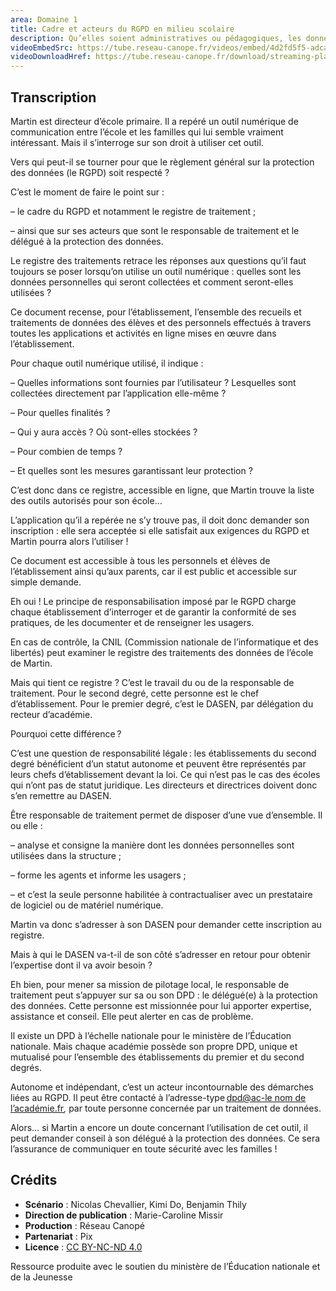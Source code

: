 ```yaml
---
area: Domaine 1
title: Cadre et acteurs du RGPD en milieu scolaire
description: Qu’elles soient administratives ou pédagogiques, les données à caractère personnel des élèves doivent être protégées. Le registre de traitement des données personnelles est un outil central au respect du RGPD en milieu scolaire. Prêt à en savoir plus ?
videoEmbedSrc: https://tube.reseau-canope.fr/videos/embed/4d2fd5f5-adca-4ccb-9208-a4796f68d038
videoDownloadHref: https://tube.reseau-canope.fr/download/streaming-playlists/hls/videos/4d2fd5f5-adca-4ccb-9208-a4796f68d038-1080-fragmented.mp4
---
```


## Transcription

Martin est directeur d’école primaire. Il a repéré un outil numérique de communication entre l’école et les familles qui lui semble vraiment intéressant. Mais il s’interroge sur son droit à utiliser cet outil.

Vers qui peut-il se tourner pour que le règlement général sur la protection des données (le RGPD) soit respecté ?

C’est le moment de faire le point sur :

– le cadre du RGPD et notamment le registre de traitement ;

– ainsi que sur ses acteurs que sont le responsable de traitement et le délégué à la protection des données.

Le registre des traitements retrace les réponses aux questions qu’il faut toujours se poser lorsqu’on utilise un outil numérique : quelles sont les données personnelles qui seront collectées et comment seront-elles utilisées ?

Ce document recense, pour l’établissement, l’ensemble des recueils et traitements de données des élèves et des personnels effectués à travers toutes les applications et activités en ligne mises en œuvre dans l’établissement.

Pour chaque outil numérique utilisé, il indique :

– Quelles informations sont fournies par l’utilisateur ? Lesquelles sont collectées directement par l’application elle-même ?

– Pour quelles finalités ?

– Qui y aura accès ? Où sont-elles stockées ?

– Pour combien de temps ?

– Et quelles sont les mesures garantissant leur protection ?

C’est donc dans ce registre, accessible en ligne, que Martin trouve la liste des outils autorisés pour son école…

L’application qu’il a repérée ne s’y trouve pas, il doit donc demander son inscription : elle sera acceptée si elle satisfait aux exigences du RGPD et Martin pourra alors l’utiliser !

Ce document est accessible à tous les personnels et élèves de l’établissement ainsi qu’aux parents, car il est public et accessible sur simple demande.

Eh oui ! Le principe de responsabilisation imposé par le RGPD charge chaque établissement d’interroger et de garantir la conformité de ses pratiques, de les documenter et de renseigner les usagers.

En cas de contrôle, la CNIL (Commission nationale de l’informatique et des libertés) peut examiner le registre des traitements des données de l’école de Martin.

Mais qui tient ce registre ? C’est le travail du ou de la responsable de traitement. Pour le second degré, cette personne est le chef d’établissement. Pour le premier degré, c’est le DASEN, par délégation du recteur d’académie.

Pourquoi cette différence ?

C’est une question de responsabilité légale : les établissements du second degré bénéficient d’un statut autonome et peuvent être représentés par leurs chefs d’établissement devant la loi. Ce qui n’est pas le cas des écoles qui n’ont pas de statut juridique. Les directeurs et directrices doivent donc s’en remettre au DASEN.

Être responsable de traitement permet de disposer d’une vue d’ensemble. Il ou elle :

– analyse et consigne la manière dont les données personnelles sont utilisées dans la structure ;

– forme les agents et informe les usagers ;

– et c’est la seule personne habilitée à contractualiser avec un prestataire de logiciel ou de matériel numérique.

Martin va donc s’adresser à son DASEN pour demander cette inscription au registre.

Mais à qui le DASEN va-t-il de son côté s’adresser en retour pour obtenir l’expertise dont il va avoir besoin ?

Eh bien, pour mener sa mission de pilotage local, le responsable de traitement peut s’appuyer sur sa ou son DPD : le délégué(e) à la protection des données. Cette personne est missionnée pour lui apporter expertise, assistance et conseil. Elle peut alerter en cas de problème.

Il existe un DPD à l’échelle nationale pour le ministère de l’Éducation nationale. Mais chaque académie possède son propre DPD, unique et mutualisé pour l’ensemble des établissements du premier et du second degrés.

Autonome et indépendant, c’est un acteur incontournable des démarches liées au RGPD.
 Il peut être contacté à l’adresse-type [dpd@ac-le nom de l’académie.fr](mailto:dpd@ac-xxx.fr)_,_ par toute personne concernée par un traitement de données.

Alors… si Martin a encore un doute concernant l’utilisation de cet outil, il peut demander conseil à son délégué à la protection des données. Ce sera l’assurance de communiquer en toute sécurité avec les familles !

## Crédits

- **Scénario** : Nicolas Chevallier, Kimi Do, Benjamin Thily
- **Direction de publication** : Marie-Caroline Missir
- **Production** : Réseau Canopé
- **Partenariat** : Pix
- **Licence** : [CC BY-NC-ND 4.0](https://creativecommons.org/licenses/by-nc-nd/4.0/deed.fr)

Ressource produite avec le soutien du ministère de l’Éducation nationale et de la Jeunesse
